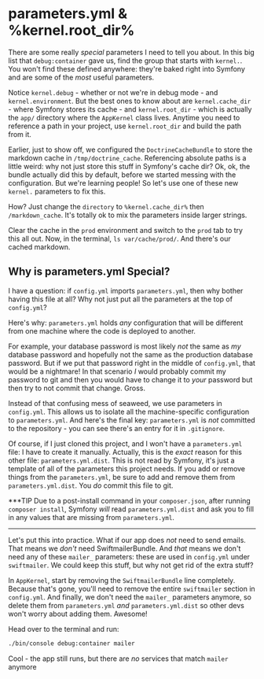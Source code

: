 # parameters.yml & %kernel.root_dir%

There are some really *special* parameters I need to tell you about. In this big
list that `debug:container` gave us, find the group that starts with `kernel.`. You
won't find these defined anywhere: they're baked right into Symfony and are some
of the *most* useful parameters.

Notice `kernel.debug` - whether or not we're in debug mode - and `kernel.environment`.
But the best ones to know about are `kernel.cache_dir` - where Symfony stores its
cache - and `kernel.root_dir` - which is actually the `app/` directory where the
`AppKernel` class lives. Anytime you need to reference a path in your project, use
`kernel.root_dir` and build the path from it. 

Earlier, just to show off, we configured the `DoctrineCacheBundle` to store the
markdown cache in `/tmp/doctrine_cache`. Referencing absolute paths is a little weird:
why not just store this stuff in Symfony's cache dir? Ok, ok, the bundle actually
did this by default, before we started messing with the configuration. But we're
learning people! So let's use one of these new `kernel.` parameters to fix this.

How? Just change the `directory` to `%kernel.cache_dir%` then `/markdown_cache`.
It's totally ok to mix the parameters inside larger strings.

Clear the cache in the `prod` environment and switch to the `prod` tab to try this
all out. Now, in the terminal, `ls var/cache/prod/`. And there's our cached markdown.

## Why is parameters.yml Special?

I have a question: if `config.yml` imports `parameters.yml`, then why bother having
this file at all? Why not just put all the parameters at the top of `config.yml`?

Here's why: `parameters.yml` holds *any* configuration that will be different from
one machine where the code is deployed to another.

For example, your database password is most likely *not* the same as *my* database
password and hopefully not the same as the production database password. But if
we put that password right in the middle of `config.yml`, that would be a nightmare!
In that scenario *I* would probably commit my password to git and then you would
have to change it to *your* password but then try to not commit that change. Gross.

Instead of that confusing mess of seaweed, we use parameters in `config.yml`. This
allows us to isolate all the machine-specific configuration to `parameters.yml`.
And here's the final key: `parameters.yml` is *not* committed to the repository - you
can see there's an entry for it in `.gitignore`.

Of course, if I just cloned this project, and I won't have a `parameters.yml` file:
I have to create it manually. Actually, this is the *exact* reason for this other
file: `parameters.yml.dist`. This is not read by Symfony, it's just a template of
all of the parameters this project needs. If you add or remove things from the
`parameters.yml`, be sure to add and remove them from `parameters.yml.dist`. You
*do* commit this file to git.

***TIP
Due to a post-install command in your `composer.json`, after running `composer install`,
Symfony *will* read `parameters.yml.dist` and ask you to fill in any values that
are missing from `parameters.yml`.
***

Let's put this into practice. What if our app does *not* need to send emails. That
means we *don't* need SwiftmailerBundle. And *that* means we don't need any of these
`mailer_` parameters: these are used in `config.yml` under `swiftmailer`. We could
keep this stuff, but why not get rid of the extra stuff?

In `AppKernel`, start by removing the `SwiftmailerBundle` line completely. Because
that's gone, you'll need to remove the entire `swiftmailer` section in `config.yml`.
And finally, we don't need the `mailer_` parameters anymore, so delete them from
`parameters.yml` *and* `parameters.yml.dist` so other devs won't worry about adding
them. Awesome!

Head over to the terminal and run:

```bash
./bin/console debug:container mailer
```

Cool - the app still runs, but there are *no* services that match `mailer` anymore
